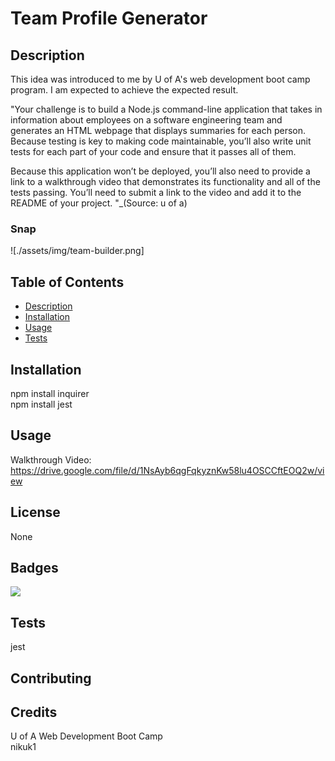 # Team Profile Generator

## Description 
This idea was introduced to me by U of A's web development boot camp program.
I am expected to achieve the expected result.

"Your challenge is to build a Node.js command-line application that takes in information about employees on a software engineering team and generates an HTML webpage that displays summaries for each person. Because testing is key to making code maintainable, you’ll also write unit tests for each part of your code and ensure that it passes all of them.

Because this application won’t be deployed, you’ll also need to provide a link to a walkthrough video that demonstrates its functionality and all of the tests passing. You’ll need to submit a link to the video and add it to the README of your project. "_(Source: u of a)

### Snap

![./assets/img/team-builder.png]

## Table of Contents 
* [Description](#description)
* [Installation](#installation)
* [Usage](#usage)
* [Tests](#tests)


## Installation
npm install inquirer</br>
npm install jest

## Usage 
Walkthrough Video:
https://drive.google.com/file/d/1NsAyb6qgFqkyznKw58lu4OSCCftEOQ2w/view

## License
None

## Badges
![](https://img.shields.io/badge/license-nikuk1-orange?style=for-the-badge&logo=appveyor)

## Tests
jest

## Contributing

## Credits
U of A Web Development Boot Camp</br>
nikuk1

